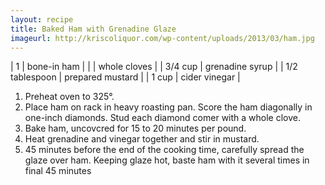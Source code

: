 ```yaml
---
layout: recipe
title: Baked Ham with Grenadine Glaze 
imageurl: http://kriscoliquor.com/wp-content/uploads/2013/03/ham.jpg
---
```

<!-- Ingredients -->

| 1 | bone-in ham |
| | whole cloves |
| 3/4 cup | grenadine syrup |
| 1/2 tablespoon | prepared mustard |
| 1 cup | cider vinegar |

<!-- split -->
<!-- Steps -->

1. Preheat oven to 325°.
2. Place ham on rack in heavy roasting pan. Score the ham diagonally in one-inch diamonds.  Stud each diamond comer with a whole clove.
3. Bake ham, uncovcred for 15 to 20 minutes per pound.
4. Heat grenadine and vinegar together and stir in mustard.
5. 45 minutes before the end of the cooking time, carefully spread the glaze over ham.  Keeping glaze hot, baste ham with it several times in final 45 minutes

